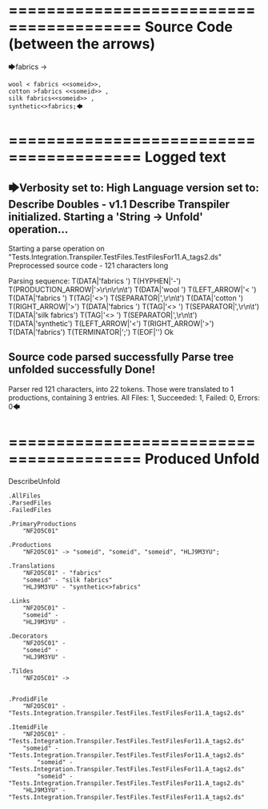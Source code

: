 ========================================
Source Code (between the arrows)
========================================

🡆fabrics ->

	wool < fabrics <<someid>>,
	cotton >fabrics <<someid>> ,
	silk fabrics<<someid>> ,
	synthetic<>fabrics;🡄

========================================
Logged text
========================================

🡆Verbosity set to: High
Language version set to: Describe Doubles - v1.1
Describe Transpiler initialized.
Starting a 'String -> Unfold' operation...
------------------------
Starting a parse operation on "Tests.Integration.Transpiler.TestFiles.TestFilesFor11.A_tags2.ds"
Preprocessed source code - 121 characters long

Parsing sequence: T(DATA|'fabrics ') T(HYPHEN|'-') T(PRODUCTION_ARROW|'>\r\n\r\n\t') T(DATA|'wool ') T(LEFT_ARROW|'< ') T(DATA|'fabrics ') T(TAG|'<<someid>>') T(SEPARATOR|',\r\n\t') T(DATA|'cotton ') T(RIGHT_ARROW|'>') T(DATA|'fabrics ') T(TAG|'<<someid>> ') T(SEPARATOR|',\r\n\t') T(DATA|'silk fabrics') T(TAG|'<<someid>> ') T(SEPARATOR|',\r\n\t') T(DATA|'synthetic') T(LEFT_ARROW|'<') T(RIGHT_ARROW|'>') T(DATA|'fabrics') T(TERMINATOR|';') T(EOF|'<EOF>') Ok

Source code parsed successfully
Parse tree unfolded successfully
Done!
------------------------
Parser red 121 characters, into 22 tokens.
Those were translated to 1 productions, containing 3 entries.
All Files: 1, Succeeded: 1, Failed: 0, Errors: 0🡄

========================================
Produced Unfold
========================================

DescribeUnfold

    .AllFiles
    .ParsedFiles
    .FailedFiles

    .PrimaryProductions
        "NF2O5C01" 

    .Productions
        "NF2O5C01" -> "someid", "someid", "someid", "HLJ9M3YU";

    .Translations
        "NF2O5C01" - "fabrics"
        "someid" - "silk fabrics"
        "HLJ9M3YU" - "synthetic<>fabrics"

    .Links
        "NF2O5C01" - 
        "someid" - 
        "HLJ9M3YU" - 

    .Decorators
        "NF2O5C01" - 
        "someid" - 
        "HLJ9M3YU" - 

    .Tildes
        "NF2O5C01" -> 


    .ProdidFile
        "NF2O5C01" - "Tests.Integration.Transpiler.TestFiles.TestFilesFor11.A_tags2.ds"

    .ItemidFile
        "NF2O5C01" - "Tests.Integration.Transpiler.TestFiles.TestFilesFor11.A_tags2.ds"
        "someid" - "Tests.Integration.Transpiler.TestFiles.TestFilesFor11.A_tags2.ds"
            "someid" - "Tests.Integration.Transpiler.TestFiles.TestFilesFor11.A_tags2.ds"
            "someid" - "Tests.Integration.Transpiler.TestFiles.TestFilesFor11.A_tags2.ds"
        "HLJ9M3YU" - "Tests.Integration.Transpiler.TestFiles.TestFilesFor11.A_tags2.ds"

